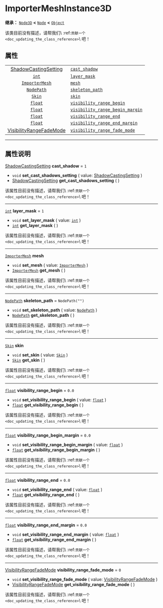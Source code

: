 <!-- ⚠ 请勿编辑本文件 ⚠ -->
<!-- 本文档使用脚本从 WeDot 引擎源码仓库生成。 -->
<!-- 生成脚本：https://github.com/WeDot-Engine/WeDot/tree/4.3/doc/tools/make_md.py； -->
<!-- 原文件：https://github.com/WeDot-Engine/WeDot/tree/4.3/doc/classes/ImporterMeshInstance3D.xml。 -->

<div id="_class_importermeshinstance3d"></div>

# ImporterMeshInstance3D

**继承：** [`Node3D`](class_node3d.md) **<** [`Node`](class_node.md) **<** [`Object`](class_object.md)

该类目前没有描述，请帮我们\ :ref:`贡献一个 <doc_updating_the_class_reference>`\ 吧！

## 属性

|||
|:-:|:--|
| [ShadowCastingSetting](#enum_geometryinstance3d_shadowcastingsetting)       | [`cast_shadow`](class_importermeshinstance3d.md#class_importermeshinstance3d_property_cast_shadow)                                     | ``1``            |
| [`int`](class_int.md)                                                       | [`layer_mask`](class_importermeshinstance3d.md#class_importermeshinstance3d_property_layer_mask)                                       | ``1``            |
| [`ImporterMesh`](class_importermesh.md)                                     | [`mesh`](class_importermeshinstance3d.md#class_importermeshinstance3d_property_mesh)                                                   |                  |
| [`NodePath`](class_nodepath.md)                                             | [`skeleton_path`](class_importermeshinstance3d.md#class_importermeshinstance3d_property_skeleton_path)                                 | ``NodePath("")`` |
| [`Skin`](class_skin.md)                                                     | [`skin`](class_importermeshinstance3d.md#class_importermeshinstance3d_property_skin)                                                   |                  |
| [`float`](class_float.md)                                                   | [`visibility_range_begin`](class_importermeshinstance3d.md#class_importermeshinstance3d_property_visibility_range_begin)               | ``0.0``          |
| [`float`](class_float.md)                                                   | [`visibility_range_begin_margin`](class_importermeshinstance3d.md#class_importermeshinstance3d_property_visibility_range_begin_margin) | ``0.0``          |
| [`float`](class_float.md)                                                   | [`visibility_range_end`](class_importermeshinstance3d.md#class_importermeshinstance3d_property_visibility_range_end)                   | ``0.0``          |
| [`float`](class_float.md)                                                   | [`visibility_range_end_margin`](class_importermeshinstance3d.md#class_importermeshinstance3d_property_visibility_range_end_margin)     | ``0.0``          |
| [VisibilityRangeFadeMode](#enum_geometryinstance3d_visibilityrangefademode) | [`visibility_range_fade_mode`](class_importermeshinstance3d.md#class_importermeshinstance3d_property_visibility_range_fade_mode)       | ``0``            |

<!-- rst-class:: classref-section-separator -->

---

## 属性说明

<div id="_class_importermeshinstance3d_property_cast_shadow"></div>

[ShadowCastingSetting](#enum_geometryinstance3d_shadowcastingsetting) **cast_shadow** = ``1`` <div id="class_importermeshinstance3d_property_cast_shadow"></div>

- `void` **set_cast_shadows_setting** ( value: [ShadowCastingSetting](#enum_geometryinstance3d_shadowcastingsetting) )
- [ShadowCastingSetting](#enum_geometryinstance3d_shadowcastingsetting) **get_cast_shadows_setting** ( )

该属性目前没有描述，请帮我们\ :ref:`贡献一个 <doc_updating_the_class_reference>`\ 吧！

<!-- rst-class:: classref-item-separator -->

---

<div id="_class_importermeshinstance3d_property_layer_mask"></div>

[`int`](class_int.md) **layer_mask** = ``1`` <div id="class_importermeshinstance3d_property_layer_mask"></div>

- `void` **set_layer_mask** ( value: [`int`](class_int.md) )
- [`int`](class_int.md) **get_layer_mask** ( )

该属性目前没有描述，请帮我们\ :ref:`贡献一个 <doc_updating_the_class_reference>`\ 吧！

<!-- rst-class:: classref-item-separator -->

---

<div id="_class_importermeshinstance3d_property_mesh"></div>

[`ImporterMesh`](class_importermesh.md) **mesh** <div id="class_importermeshinstance3d_property_mesh"></div>

- `void` **set_mesh** ( value: [`ImporterMesh`](class_importermesh.md) )
- [`ImporterMesh`](class_importermesh.md) **get_mesh** ( )

该属性目前没有描述，请帮我们\ :ref:`贡献一个 <doc_updating_the_class_reference>`\ 吧！

<!-- rst-class:: classref-item-separator -->

---

<div id="_class_importermeshinstance3d_property_skeleton_path"></div>

[`NodePath`](class_nodepath.md) **skeleton_path** = ``NodePath("")`` <div id="class_importermeshinstance3d_property_skeleton_path"></div>

- `void` **set_skeleton_path** ( value: [`NodePath`](class_nodepath.md) )
- [`NodePath`](class_nodepath.md) **get_skeleton_path** ( )

该属性目前没有描述，请帮我们\ :ref:`贡献一个 <doc_updating_the_class_reference>`\ 吧！

<!-- rst-class:: classref-item-separator -->

---

<div id="_class_importermeshinstance3d_property_skin"></div>

[`Skin`](class_skin.md) **skin** <div id="class_importermeshinstance3d_property_skin"></div>

- `void` **set_skin** ( value: [`Skin`](class_skin.md) )
- [`Skin`](class_skin.md) **get_skin** ( )

该属性目前没有描述，请帮我们\ :ref:`贡献一个 <doc_updating_the_class_reference>`\ 吧！

<!-- rst-class:: classref-item-separator -->

---

<div id="_class_importermeshinstance3d_property_visibility_range_begin"></div>

[`float`](class_float.md) **visibility_range_begin** = ``0.0`` <div id="class_importermeshinstance3d_property_visibility_range_begin"></div>

- `void` **set_visibility_range_begin** ( value: [`float`](class_float.md) )
- [`float`](class_float.md) **get_visibility_range_begin** ( )

该属性目前没有描述，请帮我们\ :ref:`贡献一个 <doc_updating_the_class_reference>`\ 吧！

<!-- rst-class:: classref-item-separator -->

---

<div id="_class_importermeshinstance3d_property_visibility_range_begin_margin"></div>

[`float`](class_float.md) **visibility_range_begin_margin** = ``0.0`` <div id="class_importermeshinstance3d_property_visibility_range_begin_margin"></div>

- `void` **set_visibility_range_begin_margin** ( value: [`float`](class_float.md) )
- [`float`](class_float.md) **get_visibility_range_begin_margin** ( )

该属性目前没有描述，请帮我们\ :ref:`贡献一个 <doc_updating_the_class_reference>`\ 吧！

<!-- rst-class:: classref-item-separator -->

---

<div id="_class_importermeshinstance3d_property_visibility_range_end"></div>

[`float`](class_float.md) **visibility_range_end** = ``0.0`` <div id="class_importermeshinstance3d_property_visibility_range_end"></div>

- `void` **set_visibility_range_end** ( value: [`float`](class_float.md) )
- [`float`](class_float.md) **get_visibility_range_end** ( )

该属性目前没有描述，请帮我们\ :ref:`贡献一个 <doc_updating_the_class_reference>`\ 吧！

<!-- rst-class:: classref-item-separator -->

---

<div id="_class_importermeshinstance3d_property_visibility_range_end_margin"></div>

[`float`](class_float.md) **visibility_range_end_margin** = ``0.0`` <div id="class_importermeshinstance3d_property_visibility_range_end_margin"></div>

- `void` **set_visibility_range_end_margin** ( value: [`float`](class_float.md) )
- [`float`](class_float.md) **get_visibility_range_end_margin** ( )

该属性目前没有描述，请帮我们\ :ref:`贡献一个 <doc_updating_the_class_reference>`\ 吧！

<!-- rst-class:: classref-item-separator -->

---

<div id="_class_importermeshinstance3d_property_visibility_range_fade_mode"></div>

[VisibilityRangeFadeMode](#enum_geometryinstance3d_visibilityrangefademode) **visibility_range_fade_mode** = ``0`` <div id="class_importermeshinstance3d_property_visibility_range_fade_mode"></div>

- `void` **set_visibility_range_fade_mode** ( value: [VisibilityRangeFadeMode](#enum_geometryinstance3d_visibilityrangefademode) )
- [VisibilityRangeFadeMode](#enum_geometryinstance3d_visibilityrangefademode) **get_visibility_range_fade_mode** ( )

该属性目前没有描述，请帮我们\ :ref:`贡献一个 <doc_updating_the_class_reference>`\ 吧！

[^virtual]: 本方法通常需要用户覆盖才能生效。
[^const]: 本方法无副作用，不会修改该实例的任何成员变量。
[^vararg]: 本方法除了能接受在此处描述的参数外，还能够继续接受任意数量的参数。
[^constructor]: 本方法用于构造某个类型。
[^static]: 调用本方法无需实例，可直接使用类名进行调用。
[^operator]: 本方法描述的是使用本类型作为左操作数的有效运算符。
[^bitfield]: 这个值是由下列位标志构成位掩码的整数。
[^void]: 无返回值。
